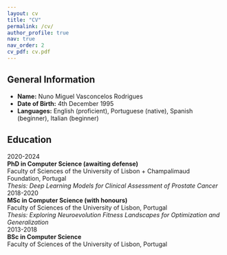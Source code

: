 ```yaml
---
layout: cv
title: "CV"
permalink: /cv/
author_profile: true
nav: true
nav_order: 2 
cv_pdf: cv.pdf
---
```



<div class="cv-section">
    <h2>General Information</h2>
    <div class="cv-box">
        <ul>
            <li><strong>Name:</strong> Nuno Miguel Vasconcelos Rodrigues</li>
            <li><strong>Date of Birth:</strong> 4th December 1995</li>
            <li><strong>Languages:</strong> English (proficient), Portuguese (native), Spanish (beginner), Italian (beginner)</li>
        </ul>
    </div>
</div>

<div class="cv-section">
    <h2>Education</h2>
    <div class="cv-box">
        <div class="cv-item">
            <div class="cv-item-year">2020-2024</div>
            <div class="cv-item-details">
                <strong>PhD in Computer Science (awaiting defense)</strong><br>
                Faculty of Sciences of the University of Lisbon + Champalimaud Foundation, Portugal<br>
                <em>Thesis: Deep Learning Models for Clinical Assessment of Prostate Cancer</em>
            </div>
        </div>
        <div class="cv-item">
            <div class="cv-item-year">2018-2020</div>
            <div class="cv-item-details">
                <strong>MSc in Computer Science (with honours)</strong><br>
                Faculty of Sciences of the University of Lisbon, Portugal<br>
                <em>Thesis: Exploring Neuroevolution Fitness Landscapes for Optimization and Generalization</em>
            </div>
        </div>
        <div class="cv-item">
            <div class="cv-item-year">2013-2018</div>
            <div class="cv-item-details">
                <strong>BSc in Computer Science</strong><br>
                Faculty of Sciences of the University of Lisbon, Portugal<br>
            </div>
        </div>
    </div>
</div>

<!---
<div class="cv-section">
    <h2>Research experience</h2>
    <div class="cv-box">
        <div class="cv-item">
            <div class="cv-item-year">2017-Present</div>
            <div class="cv-item-details">
                <strong>Post-doctoral fellow</strong><br>
                Champalimaud Centre for the Unknown<br>
                <em>With Nickolas Papanikolaou</em><br>
                <strong>Research topics</strong>
                <ul>
                    <li>Development of robust machine- and deep-learning methods for prostate cancer detection and segmentation in multi-parametric magnetic resonance imaging</li>
                    <li>Creation of reproducible pipelines for image registration and radiomic feature extraction</li>
                </ul>
            </div>
        </div>
        <div class="cv-item">
            <div class="cv-item-year">2017-2022</div>
            <div class="cv-item-details">
                <strong>Doctoral fellow</strong><br>
                EMBL-EBI<br>
                <em>With Moritz Gerstung and George S. Vassiliou</em><br>
                <strong>Research topics</strong>
                <ul>
                    <li>Development of machine- and deep-learning methods to detect and characterize vast collections of cells in digitalised whole blood slides in a haematological cancer context. Predictive modelling of disease genotype using machine-learning methods to uncover cytomorphological profiles</li>
                    <li>Statistical and Bayesian modelling of longitudinal targeted sequencing experiments to uncover the genetic and non-genetic factors driving clonal expansion. Phylogenetic and phylodynamic modelling of the lifelong trajectories of clones using single-cell colonies in healthy individuals</li>
                </ul>
            </div>
        </div>
    </div>
</div>
-->
